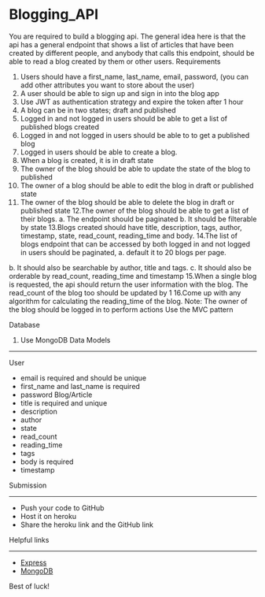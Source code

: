 # Blogging_API

You are required to build a blogging api. The general idea here is that the api has a
general endpoint that shows a list of articles that have been created by different people,
and anybody that calls this endpoint, should be able to read a blog created by them or
other users.
Requirements
1. Users should have a first_name, last_name, email, password, (you can add other
attributes you want to store about the user)
2. A user should be able to sign up and sign in into the blog app
3. Use JWT as authentication strategy and expire the token after 1 hour
4. A blog can be in two states; draft and published
5. Logged in and not logged in users should be able to get a list of published blogs
created
6. Logged in and not logged in users should be able to to get a published blog
7. Logged in users should be able to create a blog.
8. When a blog is created, it is in draft state
9. The owner of the blog should be able to update the state of the blog to published
10. The owner of a blog should be able to edit the blog in draft or published state
11. The owner of the blog should be able to delete the blog in draft or published
state
12.The owner of the blog should be able to get a list of their blogs.
a. The endpoint should be paginated
b. It should be filterable by state
13.Blogs created should have title, description, tags, author, timestamp, state,
read_count, reading_time and body.
14.The list of blogs endpoint that can be accessed by both logged in and not logged
in users should be paginated,
a. default it to 20 blogs per page.

b. It should also be searchable by author, title and tags.
c. It should also be orderable by read_count, reading_time and timestamp
15.When a single blog is requested, the api should return the user information with
the blog. The read_count of the blog too should be updated by 1
16.Come up with any algorithm for calculating the reading_time of the blog.
Note:
The owner of the blog should be logged in to perform actions
Use the MVC pattern

Database
1. Use MongoDB
Data Models

___
User
- email is required and should be unique
- first_name and last_name is required
- password
Blog/Article
- title is required and unique
- description
- author
- state
- read_count
- reading_time
- tags
- body is required
- timestamp

Submission

___
- Push your code to GitHub
- Host it on heroku
- Share the heroku link and the GitHub link

Helpful links

___
- [Express](https://expressjs.com/)
- [MongoDB](https://www.mongodb.com/)

Best of luck!

